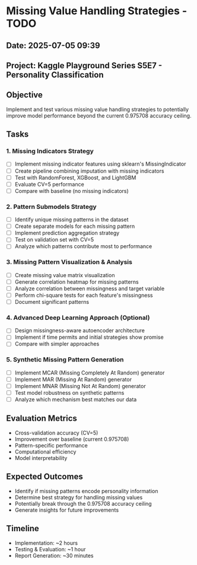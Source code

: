 # Missing Value Handling Strategies - TODO

## Date: 2025-07-05 09:39
## Project: Kaggle Playground Series S5E7 - Personality Classification

## Objective
Implement and test various missing value handling strategies to potentially improve model performance beyond the current 0.975708 accuracy ceiling.

## Tasks

### 1. Missing Indicators Strategy
- [ ] Implement missing indicator features using sklearn's MissingIndicator
- [ ] Create pipeline combining imputation with missing indicators
- [ ] Test with RandomForest, XGBoost, and LightGBM
- [ ] Evaluate CV=5 performance
- [ ] Compare with baseline (no missing indicators)

### 2. Pattern Submodels Strategy
- [ ] Identify unique missing patterns in the dataset
- [ ] Create separate models for each missing pattern
- [ ] Implement prediction aggregation strategy
- [ ] Test on validation set with CV=5
- [ ] Analyze which patterns contribute most to performance

### 3. Missing Pattern Visualization & Analysis
- [ ] Create missing value matrix visualization
- [ ] Generate correlation heatmap for missing patterns
- [ ] Analyze correlation between missingness and target variable
- [ ] Perform chi-square tests for each feature's missingness
- [ ] Document significant patterns

### 4. Advanced Deep Learning Approach (Optional)
- [ ] Design missingness-aware autoencoder architecture
- [ ] Implement if time permits and initial strategies show promise
- [ ] Compare with simpler approaches

### 5. Synthetic Missing Pattern Generation
- [ ] Implement MCAR (Missing Completely At Random) generator
- [ ] Implement MAR (Missing At Random) generator
- [ ] Implement MNAR (Missing Not At Random) generator
- [ ] Test model robustness on synthetic patterns
- [ ] Analyze which mechanism best matches our data

## Evaluation Metrics
- Cross-validation accuracy (CV=5)
- Improvement over baseline (current 0.975708)
- Pattern-specific performance
- Computational efficiency
- Model interpretability

## Expected Outcomes
- Identify if missing patterns encode personality information
- Determine best strategy for handling missing values
- Potentially break through the 0.975708 accuracy ceiling
- Generate insights for future improvements

## Timeline
- Implementation: ~2 hours
- Testing & Evaluation: ~1 hour
- Report Generation: ~30 minutes